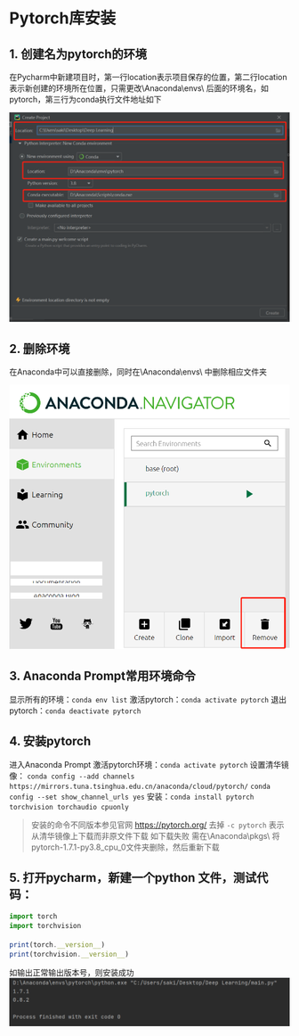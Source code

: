 # Pytorch库安装

## 1. 创建名为pytorch的环境


在Pycharm中新建项目时，第一行location表示项目保存的位置，第二行location表示新创建的环境所在位置，只需更改\Anaconda\envs\ 后面的环境名，如pytorch，第三行为conda执行文件地址如下

![图1](https://github.com/Saki-JSU/MarkdownImage/blob/main/Fig1.png?raw=true)


## 2. 删除环境
在Anaconda中可以直接删除，同时在\Anaconda\envs\ 中删除相应文件夹

![图2](https://github.com/Saki-JSU/MarkdownImage/blob/main/Fig2.png?raw=true)



## 3. Anaconda Prompt常用环境命令
显示所有的环境：`conda env list`
激活pytorch：`conda activate pytorch`
退出pytorch：`conda deactivate pytorch`


## 4. 安装pytorch
进入Anaconda Prompt
激活pytorch环境：`conda activate pytorch`
设置清华镜像：
 `conda config --add channels https://mirrors.tuna.tsinghua.edu.cn/anaconda/cloud/pytorch/`
 `conda config --set show_channel_urls yes`
安装：`conda install pytorch torchvision torchaudio cpuonly`
> 安装的命令不同版本参见官网   https://pytorch.org/
> 去掉 `-c pytorch` 表示从清华镜像上下载而非原文件下载
> 如下载失败 需在\Anaconda\pkgs\  将pytorch-1.7.1-py3.8_cpu_0文件夹删除，然后重新下载

## 5. 打开pycharm，新建一个python 文件，测试代码：
```javascript
import torch
import torchvision

print(torch.__version__)
print(torchvision.__version__)
```

如输出正常输出版本号，则安装成功
![图3](https://github.com/Saki-JSU/MarkdownImage/blob/main/Fig3.png?raw=true)
